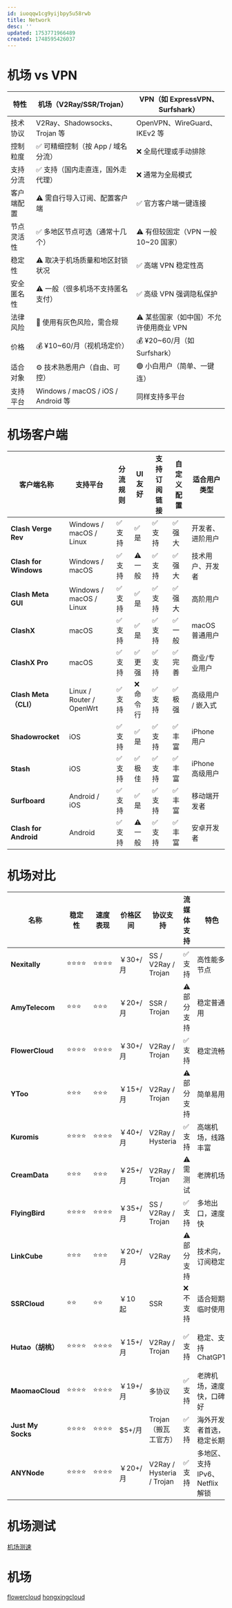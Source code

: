 ```yaml
---
id: iuoqqw1cg9yijbpy5u58rwb
title: Network
desc: ''
updated: 1753771966489
created: 1748595426037
---
```


# 机场 vs VPN
| 特性    | 机场（V2Ray/SSR/Trojan）              | VPN（如 ExpressVPN、Surfshark） |
| ----- | --------------------------------- | --------------------------- |
| 技术协议  | V2Ray、Shadowsocks、Trojan 等        | OpenVPN、WireGuard、IKEv2 等   |
| 控制粒度  | ✅ 可精细控制（按 App / 域名分流）      | ❌ 全局代理或手动排除                 |
| 支持分流  | ✅ 支持（国内走直连，国外走代理）        | ❌ 通常为全局模式                   |
| 客户端配置 | ⚠️ 需自行导入订阅、配置客户端           | ✅ 官方客户端一键连接                 |
| 节点灵活性 | ✅ 多地区节点可选（通常十几个）          | ⚠️ 有但较固定（VPN 一般 10\~20 国家）  |
| 稳定性   | ⚠️ 取决于机场质量和地区封锁状况           | ✅ 高端 VPN 稳定性高               |
| 安全匿名性 | ⚠️ 一般（很多机场不支持匿名支付）        | ✅ 高级 VPN 强调隐私保护             |
| 法律风险  | 🚫 使用有灰色风险，需合规               | ⚠️ 某些国家（如中国）不允许使用商业 VPN     |
| 价格    | 💰 ¥10\~60/月（视机场定价）             | 💰 ¥20\~60/月（如 Surfshark）   |
| 适合对象  | ⚙️ 技术熟悉用户（自由、可控）           | 🟢 小白用户（简单、一键连）             |
| 支持平台  | Windows / macOS / iOS / Android 等 | 同样支持多平台                     |

# 机场客户端
| 客户端名称                 | 支持平台                     | 分流规则 | UI 友好 | 支持订阅链接 | 自定义配置 | 适合用户类型      |
| --------------------- | ------------------------ | ---- | ----- | ------ | ----- | ----------- |
| **Clash Verge Rev**   | Windows / macOS / Linux  | ✅ 支持 | ✅ 是   | ✅ 支持   | ✅ 强大  | 开发者、进阶用户    |
| **Clash for Windows** | Windows / macOS          | ✅ 支持 | ⚠️ 一般 | ✅ 支持   | ✅ 强大  | 技术用户、开发者    |
| **Clash Meta GUI**    | Windows / macOS / Linux  | ✅ 支持 | ✅ 是   | ✅ 支持   | ✅ 强大  | 高阶用户        |
| **ClashX**            | macOS                    | ✅ 支持 | ✅ 是   | ✅ 支持   | ✅ 一般  | macOS 普通用户  |
| **ClashX Pro**        | macOS                    | ✅ 支持 | ✅ 更强  | ✅ 支持   | ✅ 完善  | 商业/专业用户     |
| **Clash Meta（CLI）**   | Linux / Router / OpenWrt | ✅ 支持 | ❌ 命令行 | ✅ 支持   | ✅ 极强  | 高级用户 / 嵌入式  |
| **Shadowrocket**      | iOS                      | ✅ 支持 | ✅ 是   | ✅ 支持   | ✅ 丰富  | iPhone 用户   |
| **Stash**             | iOS                      | ✅ 支持 | ✅ 极佳  | ✅ 支持   | ✅ 丰富  | iPhone 高级用户 |
| **Surfboard**         | Android / iOS            | ✅ 支持 | ✅ 是   | ✅ 支持   | ✅ 丰富  | 移动端开发者      |
| **Clash for Android** | Android                  | ✅ 支持 | ⚠️ 一般 | ✅ 支持   | ✅ 丰富  | 安卓开发者       |

# 机场对比
| 名称                | 稳定性  | 速度表现 | 价格区间   | 协议支持                      | 流媒体支持   | 特色                     | 推荐人群    |
| ----------------- | ---- | ---- | ------ | ------------------------- | ------- | ---------------------- | ------- |
| **Nexitally**     | ⭐⭐⭐⭐ | ⭐⭐⭐⭐ | ￥30+/月 | SS / V2Ray / Trojan       | ✅ 支持    | 高性能多节点                 | 中高端用户   |
| **AmyTelecom**    | ⭐⭐⭐  | ⭐⭐⭐  | ￥20+/月 | SSR / Trojan              | ⚠️ 部分支持 | 稳定普通用                  | 日常轻度用户  |
| **FlowerCloud**   | ⭐⭐⭐⭐ | ⭐⭐⭐⭐ | ￥30+/月 | V2Ray / Trojan            | ✅ 支持    | 稳定流畅                   | 稳定优先用户  |
| **YToo**          | ⭐⭐⭐  | ⭐⭐⭐  | ￥15+/月 | V2Ray / Trojan            | ⚠️ 部分支持 | 简单易用                   | 轻度用户    |
| **Kuromis**       | ⭐⭐⭐⭐ | ⭐⭐⭐⭐ | ￥40+/月 | V2Ray / Hysteria          | ✅ 支持    | 高端机场，线路丰富              | 重度用户    |
| **CreamData**     | ⭐⭐⭐  | ⭐⭐⭐  | ￥25+/月 | V2Ray / Trojan            | ⚠️ 需测试  | 老牌机场                   | 普通日常用户  |
| **FlyingBird**    | ⭐⭐⭐⭐ | ⭐⭐⭐⭐ | ￥35+/月 | SS / V2Ray / Trojan       | ✅ 支持    | 多地出口，速度快               | 高端稳定需求  |
| **LinkCube**      | ⭐⭐⭐  | ⭐⭐⭐  | ￥20+/月 | V2Ray                     | ⚠️ 部分支持 | 技术向，订阅稳定               | 开发者     |
| **SSRCloud**      | ⭐⭐   | ⭐⭐   | ￥10 起  | SSR                       | ❌ 不支持   | 适合短期临时使用               | 临时用途    |
| **Hutao（胡桃）**     | ⭐⭐⭐⭐ | ⭐⭐⭐⭐ | ￥15+/月 | V2Ray / Trojan            | ✅ 支持    | 稳定、支持 ChatGPT          | 学生、开发者  |
| **MaomaoCloud**   | ⭐⭐⭐⭐ | ⭐⭐⭐⭐ | ￥19+/月 | 多协议                       | ✅ 支持    | 老牌机场，速度快，口碑好           | 常用重度用户  |
| **Just My Socks** | ⭐⭐⭐⭐ | ⭐⭐⭐⭐ | \$5+/月 | Trojan（搬瓦工官方）             | ✅ 支持    | 海外开发者首选，稳定长期           | 稳定开发使用  |
| **ANYNode**       | ⭐⭐⭐⭐ | ⭐⭐⭐⭐ | ￥20+/月 | V2Ray / Hysteria / Trojan | ✅ 支持    | 多地区、支持 IPv6、Netflix 解锁 | 稳定流媒体用户 |


# 机场测试
[机场测速](https://www.duyaoss.com/archives/1/)

# 机场
[flowercloud](https://flowercloud.net/clientarea.php)
[hongxingcloud](https://hongxing.one/index.html)